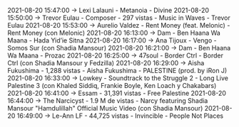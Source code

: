 2021-08-20 15:47:00 -> Lexi Lalauni - Metanoia - Divine
2021-08-20 15:50:00 -> Trevor Eulau - Composer - 297 vistas - Music in Waves - Trevor Eulau
2021-08-20 15:53:00 -> Aurelio Valdez - Rent Money (feat. Melonic) - Rent Money (con Melonic)
2021-08-20 16:13:00 -> Dam - Ben Haana Wa Maana - Hada Yid’ie Sitna
2021-08-20 16:17:00 -> Ana Tijoux - Vengo - Somos Sur (con Shadia Mansour)
2021-08-20 16:21:00 -> Dam - Ben Haana Wa Maana - Prozac
2021-08-20 16:25:00 -> 47soul - Border Ctrl - Border Ctrl (con Shadia Mansour y Fedzilla)
2021-08-20 16:29:00 -> Aisha Fukushima - 1,288 vistas - Aisha Fukushima - PALESTINE (prod. by iRon J)
2021-08-20 16:33:00 -> Lowkey - Soundtrack to the Struggle 2 - Long Live Palestine 3 (con Khaled Siddiq, Frankie Boyle, Ken Loach y Chakabars)
2021-08-20 16:41:00 -> Essam - 31,391 vistas - Free Palestine
2021-08-20 16:44:00 -> The Narcicyst - 1.9 M de vistas - Narcy featuring Shadia Mansour "Hamdulillah" Official Music Video (con Shadia Mansour)
2021-08-20 16:49:00 -> Le-Ann LF - 44,725 vistas - Invincible - People Not Places
